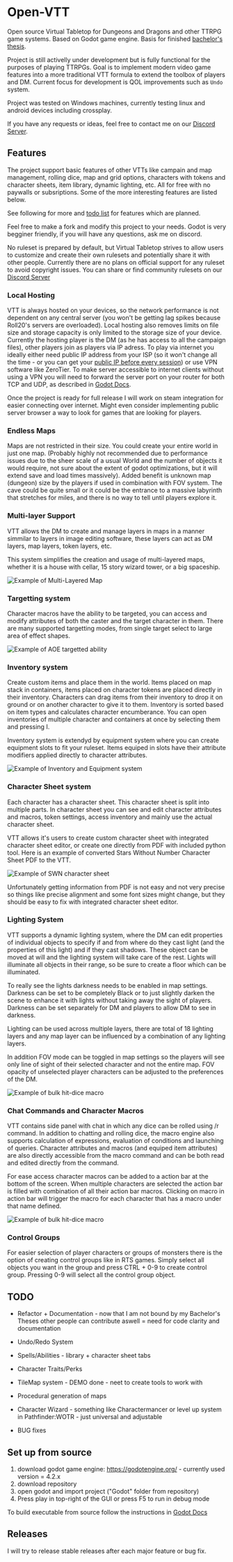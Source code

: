 # Open-VTT
Open source Virtual Tabletop for Dungeons and Dragons and other TTRPG game systems. Based on Godot game engine. Basis for finished [bachelor's thesis](https://www.vut.cz/en/students/final-thesis/detail/156289).

Project is still activelly under development but is fully functional for the purposes of playing TTRPGs.
Goal is to implement modern video game features into a more traditional VTT formula to extend the toolbox of players and DM. Current focus for development is QOL improvements such as `Undo` system.

Project was tested on Windows machines, currently testing linux and android devices including crossplay.

If you have any requests or ideas, feel free to contact me on our [Discord Server](https://discord.gg/W3JvgEwU).

## Features

The project support basic features of other VTTs like campain and map management, rolling dice, map and grid options, characters with tokens and character sheets, item library, dynamic lighting, etc. All for free with no paywalls or subsriptions. Some of the more interesting features are listed below.

See following for more and [todo list](#todo) for features which are planned.

Feel free to make a fork and modify this project to your needs. Godot is very begginer friendly, if you will have any questions, ask me on discord.

No ruleset is prepared by default, but Virtual Tabletop strives to allow users to customize and create their own rulesets and potentially share it with other people. Currently there are no plans on official support for any ruleset to avoid copyright issues. You can share or find community rulesets on our [Discord Server](https://discord.gg/W3JvgEwU)

### Local Hosting

VTT is always hosted on your devices, so the network performance is not dependent on any central server (you won't be getting lag spikes because Roll20's servers are overloaded). Local hosting also removes limits on file size and storage capacity is only limited to the storage size of your device. Currently the hosting player is the DM (as he has access to all the campaign files), other players join as players via IP adress. To play via internet you ideally either need public IP address from your ISP (so it won't change all the time - or you can get your [public IP before every session](https://icanhazip.com/)) or use VPN software like ZeroTier. To make server accessible to internet clients without using a VPN you will need to forward the server port on your router for both TCP and UDP, as described in [Godot Docs](https://docs.godotengine.org/en/stable/tutorials/networking/high_level_multiplayer.html#hosting-considerations).

Once the project is ready for full release I will work on steam integration for easier connecting over internet. Might even consider implementing public server browser a way to look for games that are looking for players.

### Endless Maps

Maps are not restricted in their size. You could create your entire world in just one map. (Probably highly not recommended due to performance issues due to the sheer scale of a usual World and the number of objects it would require, not sure about the extent of godot optimizations, but it will extend save and load times massively). Added benefit is unknown map (dungeon) size by the players if used in combination with FOV system. The cave could be quite small or it could be the entrance to a massive labyrinth that stretches for miles, and there is no way to tell until players explore it.

### Multi-layer Support

VTT allows the DM to create and manage layers in maps in a manner simmilar to layers in image editing software, these layers can act as DM layers, map layers, token layers, etc.

This system simplifies the creation and usage of multi-layered maps, whether it is a house with cellar, 15 story wizard tower, or a big spaceship.

![Example of Multi-Layered Map](https://github.com/Khazlor/Open-VTT/blob/main/README-IMG/multilayer.gif?raw=true)


### Targetting system

Character macros have the ability to be targeted, you can access and modify attributes of both the caster and the target character in them. There are many supported targetting modes, from single target select to large area of effect shapes.

![Example of AOE targetted ability](https://github.com/Khazlor/Open-VTT/blob/main/README-IMG/AOE.gif?raw=true)

### Inventory system

Create custom items and place them in the world. Items placed on map stack in containers, items placed on character tokens are placed directly in their inventory. Characters can drag items from their inventory to drop it on ground or on another character to give it to them. Inventory is sorted based on item types and calculates character encumberance. You can open inventories of multiple character and containers at once by selecting them and pressing I.

Inventory system is extendyd by equipment system where you can create equipment slots to fit your ruleset. Items equiped in slots have their attribute modifiers applied directly to character attributes.

![Example of Inventory and Equipment system](https://github.com/Khazlor/Open-VTT/blob/main/README-IMG/inventory.gif?raw=true)

### Character Sheet system

Each character has a character sheet. This character sheet is split into multiple parts. In character sheet you can see and edit character attributes and macros, token settings, access inventory and mainly use the actual character sheet.

VTT allows it's users to create custom character sheet with integrated character sheet editor, or create one directly from PDF with included python tool. Here is an example of converted Stars Without Number Character Sheet PDF to the VTT.

![Example of SWN character sheet](https://github.com/Khazlor/Open-VTT/blob/main/README-IMG/char_sheet_swn.jpg?raw=true)

Unfortunately getting information from PDF is not easy and not very precise so things like precise alignment and some font sizes might change, but they should be easy to fix with integrated character sheet editor.

### Lighting System

VTT supports a dynamic lighting system, where the DM can edit properties of individual objects to specify if and from where do they cast light (and the properties of this light) and if they cast shadows. These object can be moved at will and the lighting system will take care of the rest. Lights will illuminate all objects in their range, so be sure to create a floor which can be illuminated.

To really see the lights darkness needs to be enabled in map settings. Darkness can be set to be completely Black or to just slightly darken the scene to enhance it with lights without taking away the sight of players. Darkness can be set separately for DM and players to allow DM to see in darkness.

Lighting can be used across multiple layers, there are total of 18 lighting layers and any map layer can be influenced by a combination of any lighting layers.

In addition FOV mode can be toggled in map settings so the players will see only line of sight of their selected character and not the entire map. FOV opacity of unselected player characters can be adjusted to the preferences of the DM.

![Example of bulk hit-dice macro](https://github.com/Khazlor/Open-VTT/blob/main/README-IMG/fov.gif?raw=true)

### Chat Commands and Character Macros

VTT contains side panel with chat in which any dice can be rolled using /r command. In addition to chatting and rolling dice, the macro engine also supports calculation of expressions, evaluation of conditions and launching of queries. Character attributes and macros (and equiped item attributes) are also directly accessible from the macro command and can be both read and edited directly from the command.

For ease access character macros can be added to a action bar at the bottom of the screen. When multiple characters are selected the action bar is filled with combination of all their action bar macros. Clicking on macro in action bar will trigger the macro for each character that has a macro under that name defined.

![Example of bulk hit-dice macro](https://github.com/Khazlor/Open-VTT/blob/main/README-IMG/macro.gif?raw=true)

### Control Groups

For easier selection of player characters or groups of monsters there is the option of creating control groups like in RTS games. Simply select all objects you want in the group and press CTRL + 0-9 to create control group. Pressing 0-9 will select all the control group object.

## TODO

- Refactor + Documentation - now that I am not bound by my Bachelor's Theses other people can contribute aswell = need for code clarity and documentation
- Undo/Redo System
- Spells/Abilities - library + character sheet tabs
- Character Traits/Perks
- TileMap system - DEMO done - neet to create tools to work with
- Procedural generation of maps
- Character Wizard - something like Charactermancer or level up system in Pathfinder:WOTR - just universal and adjustable

- BUG fixes

## Set up from source
1. download godot game engine: https://godotengine.org/ - currently used version = 4.2.x
2. download repository
3. open godot and import project ("Godot" folder from repository)
4. Press play in top-right of the GUI or press F5 to run in debug mode

To build executable from source follow the instructions in [Godot Docs](https://docs.godotengine.org/en/stable/tutorials/export/exporting_projects.html)

## Releases
I will try to release stable releases after each major feature or bug fix.
